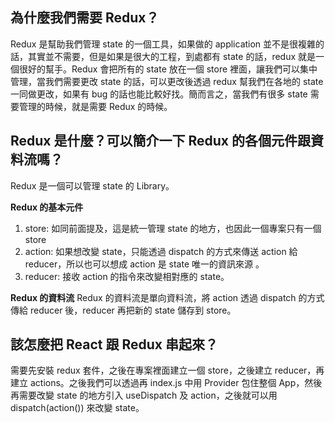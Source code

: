 ## 為什麼我們需要 Redux？

Redux 是幫助我們管理 state 的一個工具，如果做的 application 並不是很複雜的話，其實並不需要，但是如果是很大的工程，到處都有 state 的話，redux 就是一個很好的幫手。Redux 會把所有的 state 放在一個 store 裡面，讓我們可以集中管理，當我們需要更改 state 的話，可以更改後透過 redux 幫我們在各地的 state 一同做更改，如果有 bug 的話也能比較好找。簡而言之，當我們有很多 state 需要管理的時候，就是需要 Redux 的時候。

## Redux 是什麼？可以簡介一下 Redux 的各個元件跟資料流嗎？

Redux 是一個可以管理 state 的 Library。

**Redux 的基本元件**

1. store: 如同前面提及，這是統一管理 state 的地方，也因此一個專案只有一個 store
2. action: 如果想改變 state，只能透過 dispatch 的方式來傳送 action 給 reducer，所以也可以想成 action 是 state 唯一的資訊來源
   。
3. reducer: 接收 action 的指令來改變相對應的 state。

**Redux 的資料流**
Redux 的資料流是單向資料流，將 action 透過 dispatch 的方式傳給 reducer 後，reducer 再把新的 state 儲存到 store。

## 該怎麼把 React 跟 Redux 串起來？

需要先安裝 redux 套件，之後在專案裡面建立一個 store，之後建立 reducer，再建立 actions。之後我們可以透過再 index.js 中用 Provider 包住整個 App，然後再需要改變 state 的地方引入 useDispatch 及 action，之後就可以用 dispatch(action()) 來改變 state。
